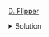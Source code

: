 [D. Flipper](https://codeforces.com/contest/1833/problem/D)

<details><summary>Solution</summary>

![](../../../assets/1833D.png)

</details>
